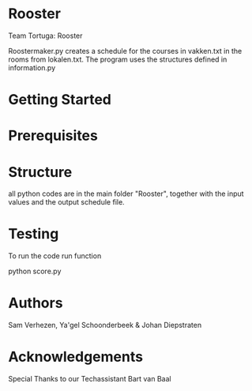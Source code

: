 # Rooster
Team Tortuga: Rooster

Roostermaker.py creates a schedule for the courses in vakken.txt in the rooms from lokalen.txt. The program uses the structures defined in information.py

# Getting Started

# Prerequisites

# Structure

all python codes are in the main folder "Rooster", together with the input values and the output schedule file. 

# Testing

To run the code run function

python score.py

# Authors

Sam Verhezen, Ya'gel Schoonderbeek & Johan Diepstraten

# Acknowledgements

Special Thanks to our Techassistant Bart van Baal
